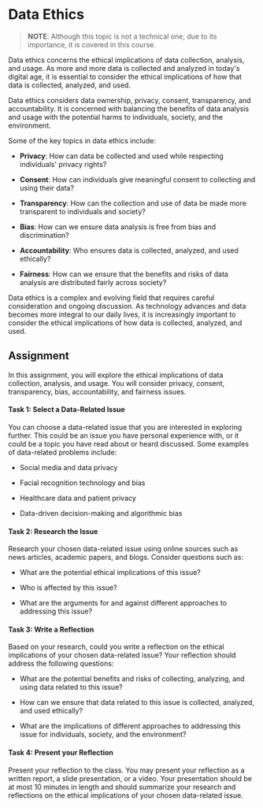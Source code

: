 # Data Ethics

> **NOTE**: Although this topic is not a technical one, due to its importance, it is covered in this course.

 

Data ethics concerns the ethical implications of data collection, analysis, and usage. As more and more data is collected and analyzed in today's digital age, it is essential to consider the ethical implications of how that data is collected, analyzed, and used.

Data ethics considers data ownership, privacy, consent, transparency, and accountability. It is concerned with balancing the benefits of data analysis and usage with the potential harms to individuals, society, and the environment.

Some of the key topics in data ethics include:

* __Privacy__: How can data be collected and used while respecting individuals' privacy rights?

* __Consent__: How can individuals give meaningful consent to collecting and using their data?

* __Transparency__: How can the collection and use of data be made more transparent to individuals and society?

* __Bias__: How can we ensure data analysis is free from bias and discrimination?

* __Accountability__: Who ensures data is collected, analyzed, and used ethically?

* __Fairness__: How can we ensure that the benefits and risks of data analysis are distributed fairly across society?


Data ethics is a complex and evolving field that requires careful consideration and ongoing discussion. As technology advances and data becomes more integral to our daily lives, it is increasingly important to consider the ethical implications of how data is collected, analyzed, and used.


## Assignment 

In this assignment, you will explore the ethical implications of data collection, analysis, and usage. You will consider privacy, consent, transparency, bias, accountability, and fairness issues.

#### Task 1: Select a Data-Related Issue
You can choose a data-related issue that you are interested in exploring further. This could be an issue you have personal experience with, or it could be a topic you have read about or heard discussed. Some examples of data-related problems include:

* Social media and data privacy

* Facial recognition technology and bias

* Healthcare data and patient privacy

* Data-driven decision-making and algorithmic bias


#### Task 2: Research the Issue

Research your chosen data-related issue using online sources such as news articles, academic papers, and blogs. Consider questions such as:

* What are the potential ethical implications of this issue?

* Who is affected by this issue?

* What are the arguments for and against different approaches to addressing this issue?


#### Task 3: Write a Reflection
Based on your research, could you write a reflection on the ethical implications of your chosen data-related issue? Your reflection should address the following questions:

* What are the potential benefits and risks of collecting, analyzing, and using data related to this issue?

* How can we ensure that data related to this issue is collected, analyzed, and used ethically?
* What are the implications of different approaches to addressing this issue for individuals, society, and the environment?


#### Task 4: Present your Reflection

Present your reflection to the class. You may present your reflection as a written report, a slide presentation, or a video. Your presentation should be at most 10 minutes in length and should summarize your research and reflections on the ethical implications of your chosen data-related issue.
